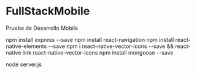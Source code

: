 # FullStackMobile
Prueba de Desarrollo Mobile

npm install express --save
npm install react-navigation
npm install react-native-elements --save
npm i react-native-vector-icons --save && react-native link react-native-vector-icons
npm install mongoose --save

node server.js
